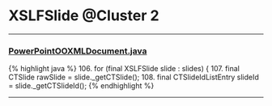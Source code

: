 # XSLFSlide @Cluster 2

***

### [PowerPointOOXMLDocument.java](https://searchcode.com/codesearch/view/126168430/)
{% highlight java %}
106. for (final XSLFSlide slide : slides) {
107.   final CTSlide rawSlide = slide._getCTSlide();
108.   final CTSlideIdListEntry slideId = slide._getCTSlideId();
{% endhighlight %}

***

